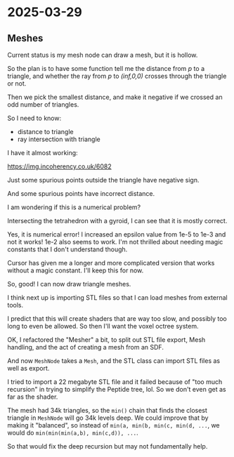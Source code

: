 # 2025-03-29

## Meshes

Current status is my mesh node can draw a mesh, but it is hollow.

So the plan is to have some function tell me the distance from *p* to a
triangle, and whether the ray from *p* to *(inf,0,0)* crosses through
the triangle or not.

Then we pick the smallest distance, and make it negative if we crossed
an odd number of triangles.

So I need to know:

 * distance to triangle
 * ray intersection with triangle

I have it almost working:

https://img.incoherency.co.uk/6082

Just some spurious points outside the triangle have negative sign.

And some spurious points have incorrect distance.

I am wondering if this is a numerical problem?

Intersecting the tetrahedron with a gyroid, I can see that it is
mostly correct.

Yes, it is numerical error! I increased an epsilon value from 1e-5 to
1e-3 and not it works! 1e-2 also seems to work. I'm not thrilled about
needing magic constants that I don't understand though.

Cursor has given me a longer and more complicated version that works
without a magic constant. I'll keep this for now.

So, good! I can now draw triangle meshes.

I think next up is importing STL files so that I can load meshes from
external tools.

I predict that this will create shaders that are way too slow, and
possibly too long to even be allowed. So then I'll want the voxel
octree system.

OK, I refactored the "Mesher" a bit, to split out STL file export,
Mesh handling, and the act of creating a mesh from an SDF.

And now `MeshNode` takes a `Mesh`, and the STL class can import STL
files as well as export.

I tried to import a 22 megabyte STL file and it failed because of
"too much recursion" in trying to simplify the Peptide tree, lol. So
we don't even get as far as the shader.

The mesh had 34k triangles, so the `min()` chain that finds the closest
triangle in `MeshNode` will go 34k levels deep. We could improve that
by making it "balanced", so instead of `min(a, min(b, min(c, min(d, ...`,
we would do `min(min(min(a,b), min(c,d)), ...`.

So that would fix the deep recursion but may not fundamentally help.
